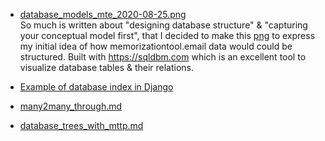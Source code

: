 

* [database_models_mte_2020-08-25.png](https://github.com/rrhg/rrhg.github.io/blob/master/django/database_and_models/database_models_mte_2020-08-25.png)   
So much is written about "designing database structure" & "capturing your conceptual model first", that I decided to make this [png](https://github.com/rrhg/rrhg.github.io/blob/master/django/database_and_models/database_models_mte_2020-08-25.png) to express my initial idea of how memorizationtool.email data would could be structured.  Built with https://sqldbm.com which is an excellent tool to visualize database tables & their relations.   


* [Example of database index in Django](https://github.com/rrhg/rrhg.github.io/blob/master/django/database_and_models/db_indexes.md)   

* [many2many_through.md](https://github.com/rrhg/rrhg.github.io/blob/master/django/database_and_models/many2many_through.md)

* [database_trees_with_mttp.md](https://github.com/rrhg/rrhg.github.io/blob/master/django/database_and_models/database_trees_with_mttp.md)
